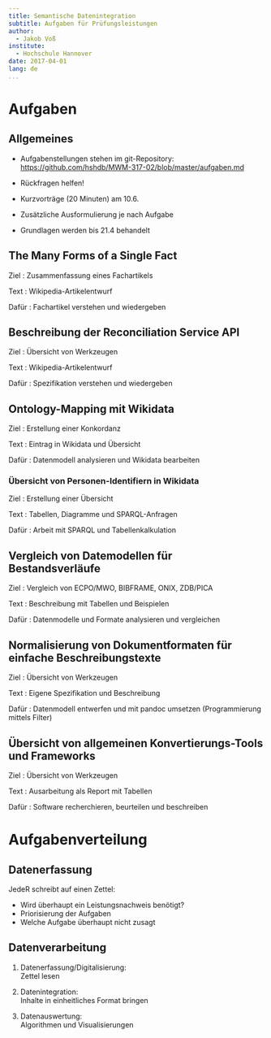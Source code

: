 ```yaml
---
title: Semantische Datenintegration
subtitle: Aufgaben für Prüfungsleistungen
author: 
  - Jakob Voß
institute:
  - Hochschule Hannover
date: 2017-04-01
lang: de
...
```


# Aufgaben

## Allgemeines

* Aufgabenstellungen stehen im git-Repository:
  <https://github.com/hshdb/MWM-317-02/blob/master/aufgaben.md>

* Rückfragen helfen!

* Kurzvorträge (20 Minuten) am 10.6.

* Zusätzliche Ausformulierung je nach Aufgabe

* Grundlagen werden bis 21.4 behandelt 


## The Many Forms of a Single Fact

Ziel
  : Zusammenfassung eines Fachartikels

Text
  : Wikipedia-Artikelentwurf

Dafür
  : Fachartikel verstehen und wiedergeben

## Beschreibung der Reconciliation Service API

Ziel
  : Übersicht von Werkzeugen

Text
  : Wikipedia-Artikelentwurf

Dafür
  : Spezifikation verstehen und wiedergeben

## Ontology-Mapping mit Wikidata

Ziel
  : Erstellung einer Konkordanz

Text
  : Eintrag in Wikidata und Übersicht

Dafür
  : Datenmodell analysieren und Wikidata bearbeiten

### Übersicht von Personen-Identifiern in Wikidata

Ziel
  : Erstellung einer Übersicht 

Text
  : Tabellen, Diagramme und SPARQL-Anfragen

Dafür
  : Arbeit mit SPARQL und Tabellenkalkulation

## Vergleich von Datemodellen für Bestandsverläufe

Ziel
  : Vergleich von ECPO/MWO, BIBFRAME, ONIX, ZDB/PICA

Text
  : Beschreibung mit Tabellen und Beispielen

Dafür
  : Datenmodelle und Formate analysieren und vergleichen

## Normalisierung von Dokumentformaten für einfache Beschreibungstexte

Ziel
  : Übersicht von Werkzeugen

Text
  : Eigene Spezifikation und Beschreibung

Dafür
  : Datenmodell entwerfen und mit pandoc umsetzen
    (Programmierung mittels Filter)

## Übersicht von allgemeinen Konvertierungs-Tools und Frameworks

Ziel
  : Übersicht von Werkzeugen

Text
  : Ausarbeitung als Report mit Tabellen

Dafür
  : Software recherchieren, beurteilen und beschreiben

# Aufgabenverteilung

## Datenerfassung

JedeR schreibt auf einen Zettel:

* Wird überhaupt ein Leistungsnachweis benötigt?
* Priorisierung der Aufgaben
* Welche Aufgabe überhaupt nicht zusagt

## Datenverarbeitung 

1. Datenerfassung/Digitalisierung:\
   Zettel lesen

2. Datenintegration:\
   Inhalte in einheitliches Format bringen

3. Datenauswertung:\
   Algorithmen und Visualisierungen

